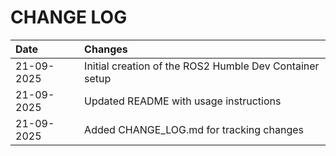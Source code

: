 # CHANGE LOG 

| Date     | Changes                                             |
|:---------|:----------------------------------------------------|
|21-09-2025| Initial creation of the ROS2 Humble Dev Container setup |
|21-09-2025| Updated README with usage instructions               |
|21-09-2025| Added CHANGE_LOG.md for tracking changes             |
